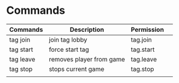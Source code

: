# Commands

| Commands   | Description   | Permission   |   |
|------------|---------------|--------------|---|
|tag join    |join tag lobby |tag.join      |   |
|tag start   |force start tag|tag.start     |   |
|tag leave   |removes player from game|tag.leave|   |
|tag stop  |stops current game |tag.stop            	|   |
|            |               |            	|   |